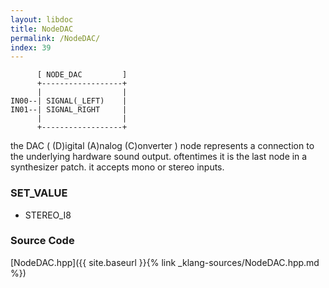 ```yaml
---
layout: libdoc
title: NodeDAC
permalink: /NodeDAC/
index: 39
---
```


          [ NODE_DAC         ]
          +------------------+
          |                  |
    IN00--| SIGNAL(_LEFT)    |
    IN01--| SIGNAL_RIGHT     |
          |                  |
          +------------------+

the DAC ( (D)igital (A)nalog (C)onverter ) node represents a connection to the underlying hardware sound output. oftentimes it is the last node in a synthesizer patch. it accepts mono or stereo inputs.

### SET_VALUE

- STEREO_I8


### Source Code

[NodeDAC.hpp]({{ site.baseurl }}{% link _klang-sources/NodeDAC.hpp.md %})

